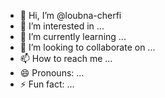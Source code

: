 - 👋 Hi, I’m @loubna-cherfi
- 👀 I’m interested in ...
- 🌱 I’m currently learning ...
- 💞️ I’m looking to collaborate on ...
- 📫 How to reach me ...
- 😄 Pronouns: ...
- ⚡ Fun fact: ...

<!---
loubna-cherfi/loubna-cherfi is a ✨ special ✨ repository because its `README.md` (this file) appears on your GitHub profile.
You can click the Preview link to take a look at your changes.
--->
